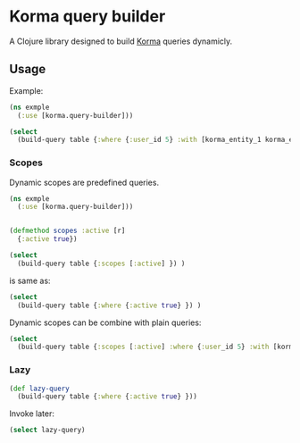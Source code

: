 # Korma query builder

A Clojure library designed to build [Korma](http://sqlkorma.com/) queries dynamicly.


## Usage

Example: 
```clojure
(ns exmple 
  (:use [korma.query-builder]))

(select 
  (build-query table {:where {:user_id 5} :with [korma_entity_1 korma_entity_2] :limit 5 :offset 1 :fields [:id :title]}) )
```
### Scopes

Dynamic scopes are predefined  queries.

```clojure
(ns exmple 
  (:use [korma.query-builder]))


(defmethod scopes :active [r]
  {:active true})

(select 
  (build-query table {:scopes [:active] }) )
```  
is same as:

```clojure
(select 
  (build-query table {:where {:active true} }) )
``` 

Dynamic scopes can be combine with plain queries:
```clojure
(select 
  (build-query table {:scopes [:active] :where {:user_id 5} :with [korma_entity] }) ) 
```

### Lazy
```clojure
(def lazy-query
  (build-query table {:where {:active true} }))
```     
Invoke later:
```clojure   
(select lazy-query)
```  

